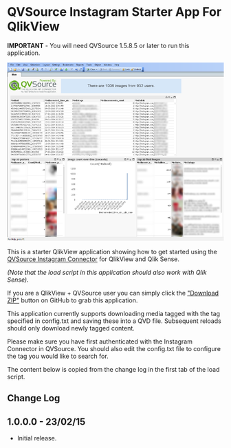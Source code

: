QVSource Instagram Starter App For QlikView
===================================================
**IMPORTANT** - You will need QVSource 1.5.8.5 or later to run this application.

![](screenshot.png)

This is a starter QlikView application showing how to get started using the [QVSource Instagram Connector](http://wiki.qvsource.com/Instagram-Connector-For-QlikView-And-Qlik-Sense.ashx) for QlikView and Qlik Sense.

*(Note that the load script in this application should also work with Qlik Sense).*

If you are a QlikView + QVSource user you can simply click the ["Download ZIP"](https://github.com/QVSource/QVSource-Instagram-Starter-App-For-QlikView/archive/master.zip) button on GitHub to grab this application.

This application currently supports downloading media tagged with the tag specified in config.txt and saving these into a QVD file. Subsequent reloads should only download newly tagged content.

Please make sure you have first authenticated with the Instagram Connector in QVSource. You should also edit the config.txt file to configure the tag you would like to search for.

The content below is copied from the change log in the first tab of the load script.

Change Log
----------
1.0.0.0 - 23/02/15
------------------
* Initial release.